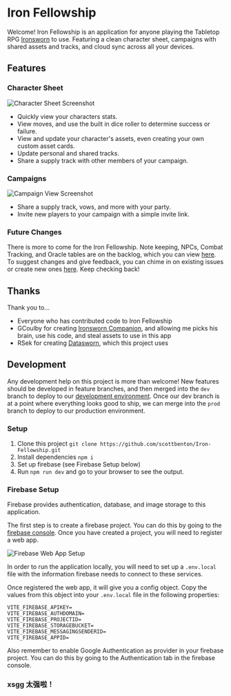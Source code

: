 # Iron Fellowship

Welcome! Iron Fellowship is an application for anyone playing the Tabletop RPG [Ironsworn](https://www.ironswornrpg.com/) to use.
Featuring a clean character sheet, campaigns with shared assets and tracks, and cloud sync across all your devices.

## Features

### Character Sheet

![Character Sheet Screenshot](./readme_assets/CharacterView.png)

- Quickly view your characters stats.
- View moves, and use the built in dice roller to determine success or failure.
- View and update your character's assets, even creating your own custom asset cards.
- Update personal and shared tracks.
- Share a supply track with other members of your campaign.

### Campaigns

![Campaign View Screenshot](./readme_assets/CampaignView.png)

- Share a supply track, vows, and more with your party.
- Invite new players to your campaign with a simple invite link.

### Future Changes

There is more to come for the Iron Fellowship.
Note keeping, NPCs, Combat Tracking, and Oracle tables are on the backlog, which you can view [here](https://github.com/users/scottbenton/projects/5).
To suggest changes and give feedback, you can chime in on existing issues or create new ones [here](https://github.com/scottbenton/Iron-Fellowship/issues).
Keep checking back!

## Thanks

Thank you to...

- Everyone who has contributed code to Iron Fellowship
- GCoulby for creating [Ironsworn Companion](https://github.com/gcoulby/IronswornCompanion), and allowing me picks his brain, use his code, and steal assets to use in this app
- RSek for creating [Datasworn](https://github.com/rsek/datasworn), which this project uses

## Development

Any development help on this project is more than welcome!
New features should be developed in feature branches, and then merged into the `dev` branch to deploy to our [development environment](https://dev.iron-fellowship.scottbenton.dev). Once our dev branch is at a point where everything looks good to ship, we can merge into the `prod` branch to deploy to our production environment.

### Setup

1. Clone this project `git clone https://github.com/scottbenton/Iron-Fellowship.git`
1. Install dependencies `npm i`
1. Set up firebase (see Firebase Setup below)
1. Run `npm run dev` and go to your browser to see the output.

### Firebase Setup

Firebase provides authentication, database, and image storage to this application.

The first step is to create a firebase project. You can do this by going to the [firebase console](https://console.firebase.google.com/). Once you have created a project, you will need to register a web app.

![Firebase Web App Setup](./readme_assets/FirebaseWeb.png)

In order to run the application locally, you will need to set up a `.env.local` file with the information firebase needs to connect to these services.

Once registered the web app, it will give you a config object. Copy the values from this object into your `.env.local` file in the following properties:

```
VITE_FIREBASE_APIKEY=
VITE_FIREBASE_AUTHDOMAIN=
VITE_FIREBASE_PROJECTID=
VITE_FIREBASE_STORAGEBUCKET=
VITE_FIREBASE_MESSAGINGSENDERID=
VITE_FIREBASE_APPID=
```

Also remember to enable Google Authentication as provider in your firebase project. You can do this by going to the Authentication tab in the firebase console.
### xsgg 太强啦！
